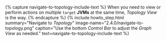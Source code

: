 {% capture navigate-to-topology-include-text %}
  When you need to view or perform actions on multiple <code>target</code> <b>JVMs</b> at the same time, <i>Topology View</i> is the way.
{% endcapture %}
{% include howto_step.html
  summary="Navigate to <i>Topology</i>"
  image-name="2.4.0/navigate-to-topology.png"
  caption="Use the bottom <i>Control Bar</i> to adjust the <i>Graph View</i> as needed."
  text=navigate-to-topology-include-text
%}
